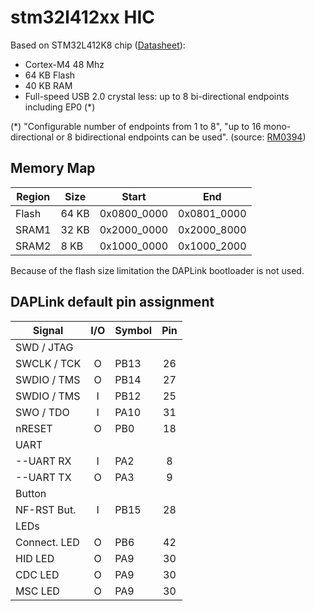 # stm32l412xx HIC

Based on STM32L412K8 chip ([Datasheet](https://www.st.com/resource/en/datasheet/stm32l412k8.pdf)):
- Cortex-M4 48 Mhz
- 64 KB Flash
- 40 KB RAM
- Full-speed USB 2.0 crystal less: up to 8 bi-directional endpoints including EP0 (*)

(*) "Configurable number of endpoints from 1 to 8", "up to 16 mono-directional or 8 bidirectional endpoints can be used". (source: [RM0394](https://www.st.com/resource/en/reference_manual/rm0394-stm32l41xxx42xxx43xxx44xxx45xxx46xxx-advanced-armbased-32bit-mcus-stmicroelectronics.pdf))

## Memory Map

| Region   |  Size  | Start       | End         |
|----------|--------|-------------|-------------|
| Flash    | 64 KB  | 0x0800_0000 | 0x0801_0000 |
| SRAM1    | 32 KB  | 0x2000_0000 | 0x2000_8000 |
| SRAM2    |  8 KB  | 0x1000_0000 | 0x1000_2000 |

Because of the flash size limitation the DAPLink bootloader is not used.

## DAPLink default pin assignment

| Signal      | I/O | Symbol  | Pin |
|-------------|:---:|---------|:---:|
| SWD / JTAG  |
| SWCLK / TCK |  O  | PB13    |  26 | SPI2_SCK / USART3_CTS / TIM1_CH1N
| SWDIO / TMS |  O  | PB14    |  27 | SPI2_MISO / USRAT3_RTS / TIM1_CH2N
| SWDIO / TMS |  I  | PB12    |  25 | SPI2_NSS/ I1C1_SMBA/ USART3_CK / TIM1_BKIN
| SWO / TDO   |  I  | PA10    |  31 | USART1_RX / TIM1_CH3
| nRESET      |  O  | PB0     |  18 | ADC12_IN8 / TIM3_CH3 / TIM1_CH2N
| UART        |
| --UART RX     |  I  | PA2     |   8 | USART2_TX
| --UART TX     |  O  | PA3     |   9 | USART2_RX
| Button      |
| NF-RST But. |  I  | PB15    |  28 | SPI2_MOSI / TIM1_CH3N
| LEDs        |
| Connect. LED|  O  | PB6     |  42 | I2C1_SCL / TIM4_CH1 / USART1_TX
| HID LED     |  O  | PA9     |  30 | USART1_TX / TIM1_CH2
| CDC LED     |  O  | PA9     |  30 |
| MSC LED     |  O  | PA9     |  30 |
